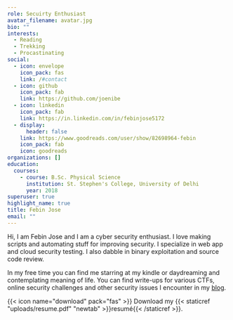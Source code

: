```yaml
---
role: Secuirty Enthusiast
avatar_filename: avatar.jpg
bio: ""
interests:
  - Reading
  - Trekking
  - Procastinating
social:
  - icon: envelope
    icon_pack: fas
    link: /#contact
  - icon: github
    icon_pack: fab
    link: https://github.com/joenibe
  - icon: linkedin
    icon_pack: fab
    link: https://in.linkedin.com/in/febinjose5172
  - display:
      header: false
    link: https://www.goodreads.com/user/show/82698964-febin
    icon_pack: fab
    icon: goodreads
organizations: []
education:
  courses:
    - course: B.Sc. Physical Science
      institution: St. Stephen's College, University of Delhi
      year: 2018
superuser: true
highlight_name: true
title: Febin Jose
email: ""
---
```

<!--StartFragment-->

Hi, I am Febin Jose and I am a cyber security enthusiast. I love making scripts and automating stuff for improving security. I specialize in web app and cloud security testing. I also dabble in binary exploitation and source code review.

In my free time you can find me starring at my kindle or daydreaming and contemplating meaning of life. You can find write-ups for various CTFs, online security challenges and other security issues I encounter in my [blog](https://joenibe.github.io/).

<!--EndFragment-->

{{< icon name="download" pack="fas" >}} Download my {{< staticref "uploads/resume.pdf" "newtab" >}}resumé{{< /staticref >}}.